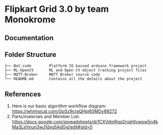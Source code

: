 # Flipkart Grid 3.0 by team Monokrome

## Documentation

## Folder Structure
```
├── Bot-code        Platform IO bassed arduino framework project
├── ML-OpenCV       ML and Open CV object tracking project files
├── MQTT-Broker     MQTT Broker source code
└── README.md       Contains all the details about the project
```

## References
1. Here is our basic algorithm workflow diagram: https://whimsical.com/Gp5z9craQHpj65MDv89272
0. Parts/materials and Member List: https://docs.google.com/spreadsheets/d/1CXVdmRgq2njaHlvwpw5n4kMa3Le1mun3wJ1dxg5AdGg/edit#gid=0
